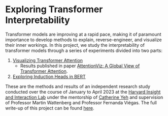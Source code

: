 # Exploring Transformer Interpretability

Transformer models are improving at a rapid pace, making it of paramount importance to develop methods to explain, reverse-engineer, and visualize their inner workings. In this project, we study the interpretability of transformer models through a series of experiments divided into two parts:

1. [Visualizing Transformer Attention](https://chenxcynthia.github.io/projects/attention/)
   - Results published in paper [AttentionViz: A Global View of Transformer Attention](https://arxiv.org/pdf/2305.03210.pdf).
3. [Exploring Induction Heads in BERT](https://chenxcynthia.github.io/projects/induction/)

<!-- (#I.-Visualizing-Transformer-Attention)
(#II.-Exploring-Induction-Heads-in-BERT) -->

These are the methods and results of an independent research study conducted over the course of January to April 2023 at the [Harvard Insight and Interaction Lab](https://insight.seas.harvard.edu/) under the mentorship of [Catherine Yeh](https://catherinesyeh.github.io/) and supervision of Professor Martin Wattenberg and Professor Fernanda Viégas. The full write-up of this project can be found [here](Paper.pdf).



<!-- ## I. Visualizing Transformer Attention

**AttentionViz.** The self-attention mechanism in transformer models plays a critical role in helping the model learn a rich set of relationships between input elements. To assist in our understanding of attention, [Yeh et al.](https://arxiv.org/abs/2305.03210) developed [AttentionViz](http://attentionviz.com/), a tool that enables the visualization of attention patterns at a more global scale. In particular, AttentionViz introduces a technique for jointly visualizing query and key vectors—two of the core components in computing attention—in a shared embedding space. In AttentionViz, every query and key (originally a 64-dimensional vector) is projected to a 2-dimensional embedding space using t-SNE or UMAP. Queries and keys are jointly displayed on the same plot, allowing for the visualization of distinct attention patterns among queries and keys.

**Distance as a proxy for attention.** A critical idea here is that in the AttentionViz visualizations, we
want distance to be an accurate proxy for attention: high-attention query-key pairs should be closer together in the joint embeddings, a relationship depicted in Figure 1b. To optimize for this desired distance-attention
relationship, we can take a look at how attention is computed based on the q (query), k (key), and v (value)
vectors:

$$ \texttt{attention}(q, k, v) = \textrm{softmax}(\frac{qk^T}{\sqrt{d_k}})v$$

We see that attention directly corresponds to the dot product between the query and key vector. Therefore, if we are aiming for *small distance* to be a proxy for *high attention*, then we want the query-key dot product and distance to have a strong, inverse correlation. Put mathematically, we want the correlation between $\texttt{dot-product}(q, k)$ and $\texttt{distance}(q, k)$ to be as close to -1 as possible.

**Optimizing correlation.** How can we optimize the correlation between the dot product and distance between queries and keys without losing the integrity of the attention computation? Luckily, there are two ``free parameters'' when computing attention: translation and scaling. The operations of *translation* (shifting query and key vectors by a constant vector) and *scaling in opposite directions* (multiplying query vectors by $c$ and dividing key vectors by $c$) can both be performed without changing the resulting attention value. In the following experiments, we largely focus on scaling and identifying the scaling constant $c$ that provides the best correlation between dot product and distance. 

To determine the optimal value of $c$, we can define a *weighted correlation *metric that places heavier weight on query-key pairs with smaller distances, since we care most about nearby queries and keys in the joint visualization. We first computed a distance threshold $d$, defined as the 0.5 percentile value of the distance distribution within a specific attention head. For every query-key pair with distance $d_i < d$, we compute the weighted correlation as follows:

$$ \texttt{weighted-corr}(x, y, w) = \frac{\textrm{cov}(x, y; w)}{\sqrt{\textrm{cov}(x, x; w) \textrm{cov}(y, y; w)}}$$

The weights $w$ are defined as $(d - d_i)^2$ which assigns more weight to query-key pairs that are closer to one another. We then choose the value of $c$ that gives a weighted correlation closest to -1.

Building off of the weighted correlation metric, we defined a second optimization metric (*weighted correlation, scaled*) as follows. Within each scaling factor, we also kept a count of the number of instances of key-query pairs with distance less than the distance threshold. We then enumerated the number of instances across all the attention heads and normalized all weighted correlations within the scaling factor by this count. Again, we choose a value of $c$ that brings this scaled weighted correlation value closest to -1.

A final metric that we experimented with is the *ratio of the median query norm to the median key norm*. Differences in norm can cause distance and dot product to diverge from one another; as such, we reasoned that standardizing the query and key norms would bring the correlation closer. Rather than maximizing the correlation here, we simply set $c$ to be the square root of the ratio itself, as scaling by $c$ will automatically standardize the query and key norms.

For each attention head, we can thus choose the scale factors $c$ that optimize the three metrics described above. For each of the metrics, we ran experiments with constants  $c \in [0.2, 0.4, 0.8, 1, 1.25, 2.5, 5]$. Future work could explore the results of a greater range and granularity of constant values. The optimal scaling constants for each metric are displayed in the heatmaps in Figure 1 below.

## II. Exploring Induction Heads in BERT -->
